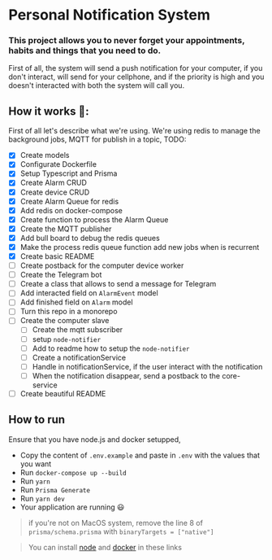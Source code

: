 # Personal Notification System

### This project allows you to never forget your appointments, habits and things that you need to do.

First of all, the system will send a push notification for your computer, if you don't interact,
will send for your cellphone, and if the priority is high and you doesn't interacted with both
the system will call you.

## How it works 💫:
First of all let's describe what we're using. We're using redis to manage the background jobs, MQTT for publish in a topic, 
TODO:

- [x] Create models
- [x] Configurate Dockerfile
- [x] Setup Typescript and Prisma
- [x] Create Alarm CRUD
- [x] Create device CRUD
- [x] Create Alarm Queue for redis
- [x] Add redis on docker-compose
- [x] Create function to process the Alarm Queue
- [x] Create the MQTT publisher
- [x] Add bull board to debug the redis queues
- [x] Make the process redis queue function add new jobs when is recurrent
- [x] Create basic README
- [ ] Create postback for the computer device worker
- [ ] Create the Telegram bot
- [ ] Create a class that allows to send a message for Telegram
- [ ] Add interacted field on `AlarmEvent` model
- [ ] Add finished field on `Alarm` model
- [ ] Turn this repo in a monorepo
- [ ] Create the computer slave
  - [ ] Create the mqtt subscriber
  - [ ] setup `node-notifier`
  - [ ] Add to readme how to setup the `node-notifier`
  - [ ] Create a notificationService
  - [ ] Handle in notificationService, if the user interact with the notification
  - [ ] When the notification disappear, send a postback to the core-service
- [ ] Create beautiful README

## How to run

Ensure that you have node.js and docker setupped,

- Copy the content of `.env.example` and paste in `.env` with the values that you want
- Run `docker-compose up --build`
- Run `yarn`
- Run `Prisma Generate`
- Run `yarn dev`
- Your application are running 😃

>  if you're not on MacOS system, remove the line 8 of `prisma/schema.prisma` with `binaryTargets = ["native"]`

> You can install [node](https://nodejs.org/en/) and [docker](https://docs.docker.com/desktop/windows/install/) in these links
